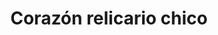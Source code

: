 ---
title: Corazón relicario chico
date: 
draft: false

# descripcion
description : Dije de plata

materials: Plata 925

color: Plateado

dimensions: 1,5cm x 1,5cm

code: 02-14-0237

type: "Dijes"

categories: []

# Images
# first image will be shown in the product page
images:
  # - image: "images/path_to_image"
  # La ubicacion de las imagenes es imagenes/Dijes/Dijes.Plata/02-14-0237-corazon-relicario-chico
  - image: "./images/dijes/plata/02-14-0237-corazon-relicario-chico.JPG"
---